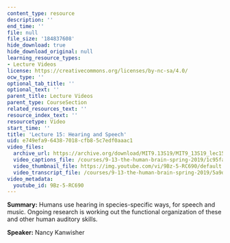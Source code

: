```yaml
---
content_type: resource
description: ''
end_time: ''
file: null
file_size: '184837608'
hide_download: true
hide_download_original: null
learning_resource_types:
- Lecture Videos
license: https://creativecommons.org/licenses/by-nc-sa/4.0/
ocw_type: ''
optional_tab_title: ''
optional_text: ''
parent_title: Lecture Videos
parent_type: CourseSection
related_resources_text: ''
resource_index_text: ''
resourcetype: Video
start_time: ''
title: 'Lecture 15: Hearing and Speech'
uid: e749efa9-6438-7018-cfb8-5c7edf0aaac1
video_files:
  archive_url: https://archive.org/download/MIT9.13S19/MIT9_13S19_lec15_300k.mp4
  video_captions_file: /courses/9-13-the-human-brain-spring-2019/1c95fa7b00395f7fa4f4ac6d05bccc0e_9Bz-5-RC690.vtt
  video_thumbnail_file: https://img.youtube.com/vi/9Bz-5-RC690/default.jpg
  video_transcript_file: /courses/9-13-the-human-brain-spring-2019/5a9ded359713eb45eeee71053b69ee50_9Bz-5-RC690.pdf
video_metadata:
  youtube_id: 9Bz-5-RC690
---
```


**Summary:** Humans use hearing in species-specific ways, for speech and music. Ongoing research is working out the functional organization of these and other human auditory skills.

**Speaker:** Nancy Kanwisher

